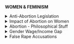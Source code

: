 **WOMEN & FEMINISM**

<details markdown="1">
<summary>Anti-Abortion Legislation</summary>

# **Anti-Abortion Legislation**
**Creates high maternal mortality, escalating pregnancy deaths, and crippling protection for women and infants**

- [Amnesty International 19](https://www.amnesty.org/en/latest/news/2019/06/abortion-laws-in-the-us-10-things-you-need-to-know/)
  - When carried out with the assistance of a trained health-care provider in sanitary conditions, abortions are one of the safest medical procedures available. But when abortions are restricted or criminalized, people are forced to seek unsafe ways to end pregnancies.
  - [Worldwide,](https://youthsextion.files.wordpress.com/2011/05/2011facts-iaw.pdf) [an estimated ](https://apps.who.int/iris/bitstream/handle/10665/112321/WHO_RHR_14.09_eng.pdf;jsessionid=481B6A58181BB579E0C654F97A1ADEAF?sequence=1)[**five million](https://apps.who.int/iris/bitstream/handle/10665/112321/WHO_RHR_14.09_eng.pdf;jsessionid=481B6A58181BB579E0C654F97A1ADEAF?sequence=1) **women are hospitalized** each year for treatment of abortion-related complications and about [**47,000 women die**](https://apps.who.int/iris/bitstream/handle/10665/112321/WHO_RHR_14.09_eng.pdf;jsessionid=481B6A58181BB579E0C654F97A1ADEAF?sequence=1)[.](https://apps.who.int/iris/bitstream/handle/10665/112321/WHO_RHR_14.09_eng.pdf;jsessionid=481B6A58181BB579E0C654F97A1ADEAF?sequence=1)
  - [The](https://apps.who.int/iris/bitstream/handle/10665/173586/WHO_RHR_15.04_eng.pdf;jsessionid=29C1CFD0AB9731960132761646E95991?sequence=1) US has the **highest [maternal mortality rate**](https://www.npr.org/2017/05/12/528098789/u-s-has-the-worst-rate-of-maternal-deaths-in-the-developed-world)** of any developed nation, and states [with more](https://www.latimes.com/business/hiltzik/la-fi-hiltzik-anti-abortion-infant-mortality-20190515-story.html) restrictive abortion laws already have higher rates of both infant and maternal mortality. That’s why these new laws are a recipe for disaster for women’s health.
  - People with **low incomes** - teenagers, people of colour, migrants and refugees - are **hardest hit by abortion restrictions** because it is more difficult for them to pay, travel or take time off work.
  - African-American women [**are three or four times](https://www.amnestyusa.org/sites/default/files/pdfs/deadlydelivery.pdf) **more likely to die in pregnancy or childbirth** than white women in the US, and this shameful inequality will likely be entrenched by new laws making pregnancy more dangerous.

- [World Health Organization](https://apps.who.int/iris/bitstream/handle/10665/112321/WHO_RHR_14.09_eng.pdf;jsessionid=481B6A58181BB579E0C654F97A1ADEAF?sequence=1) 
  - Each year between **4.7% – 13.2%** of maternal deaths can be attributed to unsafe abortion
  - *“Safe abortion must be provided or supported by a trained person using WHO recommended methods appropriate for the pregnancy duration.”*

- [Center for Reproductive Rights and Ibis Reproductive Health 17](https://www.reproductiverights.org/sites/crr.civicactions.net/files/documents/USPA-Ibis-Evaluating-Priorities-v2.pdf)
  - Hostility to reproductive rights tended to go hand-in-hand with a **lack of state-level policies supporting women’s and infant health**.
  - The states with the harshest restrictions on abortions also have the **worst infant mortality rates.**
    - *Note to debaters: This also requires you to explain link causation and should not be the forefront of an argument. The longer the link, the weaker the link chain.*

------------

</details>
<details markdown="1">
<summary>Impact of Abortion on Women</summary>

# **Impact of Abortion on Women**
**The near totality of women feel benefitted by their decision**

- [UCSF Advancing New Standard in Reproductive Health](https://www.ansirh.org/research/turnaway-study)
  - **95% of women** report that having the abortion was the right decision for them over five years after the procedure.

- [Rocca et al. 15](https://www.ncbi.nlm.nih.gov/pubmed/26154386?)
  - **Over 99%** of women felt that termination of pregnancy was the right decision for them over three years.

- [Guttmacher Institute: Boonstra et al. 2006](https://www.guttmacher.org/sites/default/files/report_pdf/aiwl.pdf)
  - **Abortion was a leading cause of maternal mortalit**y in pre-Roe America, and it remains so today in many developing countries in which abortion is illegal.
  - Induced abortion in the United States is now an extremely safe procedure; injuries and deaths from abortion are rare.
  - The proportion of abortions performed after the first trimester dropped rapidly after Roe. Today, **nearly nine in 10 women who have an abortion do so within the first trimester**, and about **six in 10 do so within eight weeks**. New medical and surgical technologies increasingly enable women to obtain abortions earlier in pregnancy
  - **Legal abortion has gone hand-in-hand with sharp increases in contraceptiv**e use, which in turn have been a major factor in **declining abortion rate**s.
  - Plenty of other information in this document, reading it yourself since it’s really in depth

WIP

[https://bixbycenter.ucsf.edu/sites/bixbycenter.ucsf.edu/files/Abortion%20restrictions%20risk%20women%27s%20health.pdf](https://bixbycenter.ucsf.edu/sites/bixbycenter.ucsf.edu/files/Abortion%20restrictions%20risk%20women's%20health.pdf)

[https://annals.org/aim/article-abstract/2735869/self-reported-physical-health-women-who-did-did-terminate-pregnancy](https://annals.org/aim/article-abstract/2735869/self-reported-physical-health-women-who-did-did-terminate-pregnancy)

------------

</details>
<details markdown="1">
<summary>Abortion - Philosophical Stuff</summary>

# **Abortion - Philosophical Stuff**
**[This book](https://www.pdfdrive.com/a-defense-of-abortion-d33433597.html) is way more comprehensive if you actually want to learn about the subject**

- The violinist analogy kinda sucks avoid using it
  - It compares someone to a stranger which isn’t really parallel to the relationship between a mother and child
  - It also only really applies to situations of rape

- Even if you are pro-life, you have to understand that legally calling abortion “murder” makes every single miscarriage technically “involuntary manslaughter” and can be subject to prosecution. in making abortion illegal, you are making miscarriage also illegal. this isn’t just hypothetical, this already happens:

  - [https://www.washingtonpost.com/nation/2019/06/28/she-miscarried-after-being-shot-prosecutors-are-weighing-manslaughter-case-against-her/](https://www.washingtonpost.com/nation/2019/06/28/she-miscarried-after-being-shot-prosecutors-are-weighing-manslaughter-case-against-her/)

  - [https://www.vox.com/identities/2019/11/8/20954980/stillbirth-miscarriage-murder-abortion-chelsea-becker-news](https://www.vox.com/identities/2019/11/8/20954980/stillbirth-miscarriage-murder-abortion-chelsea-becker-news)

  - [https://www.independent.co.uk/news/long_reads/el-salvador-abortion-rape-laws-miscarriage-evelyn-hernandez-birth-a9083021.html](https://www.independent.co.uk/news/long_reads/el-salvador-abortion-rape-laws-miscarriage-evelyn-hernandez-birth-a9083021.html)

Some basic arguments, outlined [better citation needed since I stole this from someone]:
1. The six week cutoff is entirely nonsensical, and not based in science
a. The “heartbeat” detected at six weeks is not actually a heart
b. “It’s not a fully formed heart… we can see it on the ultrasound, but it’s not a heart, a fully developed organ, by any means” - Dr. Rebecca Cohen, a professor at the University of Colorado
c. In fact, at six weeks, it’s still an embryo - not even an actual fetus

2. The legislation in Alabama in particular is specifically and blatantly about controlling women
a. Repbulican Clyde Chambliss, in response to the argument that fertilization clinics actually dispose of more fertilized eggs than abortion clinics, said that “The egg in the lab doesn’t apply. It’s not in a woman. She’s not pregnant.”

3. Many anti-abortion lawmakers have demonstrated how little they understand the topic.
a. MO Rep. Todd Atkin believes that women cannot be impregnated through rape
b. TX Rep. Michael Burgess once argued that abortion should be banned at 15 weeks, because that’s when fetuses are capable of masturbation
i. [https://www.theatlantic.com/politics/archive/2013/06/michael-burgess-fetus-masturbation/314146/](https://www.theatlantic.com/politics/archive/2013/06/michael-burgess-fetus-masturbation/314146/)
c. President Trump himself claimed that doctors often execute babies shortly after birth

4. It’s now highly possible that if a woman seeks option after being raped, she will be jailed for a longer time than her rapist
a. In Alabama, abortion is a Class A felony, punishable by a minumum of ten years in prison.
b. Rape and incest are Class C felonies, punishable by a maximum of ten years in prison

5. There are proven ways to reduce abortion - a ban on abortion isn’t the only route
a. A report from the Guttmacher Institute found that countries with “robust women’s rights protections, liberal abortion laws, and easily accessible birth control… have some of the lowest abortion rates in the world.”
i. [Guttmacher Institute: Boonstra et al. 2006](https://www.guttmacher.org/sites/default/files/report_pdf/aiwl.pdf).

6. “The **U.S. abortion rate began to fall after 1980**, dropping more steeply after 1990 until it reached a rate of 21 abortions per 1,000 women in 2002—the lowest since 1974. Although the abortion rate among married women remained consistently low between 1981 and 2000, the rate for unmarried women fell sharply, from 50 per 1,000 women in 1981 to 34 in 2000 (Figure 3.3, page 17). A key factor behind this trend was increased contraceptive use... Thus, **the increase in contraceptive use contributed significantly to the decrease in abortion rates** among unmarried women.”

7. Well over 130 health and human rights organizations, led by the ACLU, have written to Congress to defend Planned Parenthood

a. The American College of Obstericians and Gynecologists, the largest group of reproductive health doctors in the U.S, is strongly pro-choice in its official statements.

------------

</details>
<details markdown="1">
<summary>Gender Wage/Income Gap</summary>

# **Gender Wage/Income Gap**
**While many studies manage to adjust for major factors in wage differences, there are too many minor factors to create a truly accurate picture and many major factors are directly detrimental to women's ability to increase their income.**

- [CONSAD Research Corporation](https://www.shrm.org/hr-today/public-policy/hr-public-policy-issues/Documents/Gender%20Wage%20Gap%20Final%20Report.pdf)
  - Report prepared for US Department of Labor
  - **After adjusting for major factors, the report only manages to lower the gender wage gap to an area between 4.8% and 7.1%** using available data, acknowledging that there are too many minor factors to consider so it's hard to get a more exact answer
    - Factors isolated: occupation, human capital development, work experience, career interruptions, motherhood, industry, health insurance, other fringe benefits, overtime work
  - To be taken from the study in this context: Of the major factors which are isolated, **some of them (career interruptions, motherhood) are particularly detrimental for women compared to men**; controlling for these particular factors is similar to controlling for discrimination against women as those factors’ detriments specifically towards women are akin to the effect we’d see from actual discrimination
    - Keep in mind that factors like occupation aren’t chosen due to there being a biological basis for them. See the [*Gendered Behavior*](https://archive.ph/uY9Yr#h.bcih71ca1pqr) section to learn more.

- [Bertrand 10](https://scholar.harvard.edu/files/goldin/files/dynamics_of_the_gender_gap_for_young_professionals_in_the_financial_and_corporate_sectors.pdf)
  - Difference in income between women and men in part ascribable to the career interruption of motherhood, which disproportionately impacts women
    - Keep in mind that tasks related to motherhood are disproportionately placed on women, [**even in families in which both parents work full time**](https://www.pewsocialtrends.org/2015/11/04/raising-kids-and-running-a-household-how-working-parents-share-the-load/)

- [https://rationalwiki.org/wiki/Gender_pay_gap](https://rationalwiki.org/wiki/Gender_pay_gap)
  - “*The adjusted pay is substantially smaller than the unadjusted pay gap, as the adjusted pay gap thus measures only overt workplace discrimination against women workers. This has led many conservatives and libertarians to denounce sexism being a factor behind the pay gap. However, this view ignores that the origins of the adjusted factors can be argued to be sexist in themselves, as they are theorized to be almost entirely the result of the different societal pressures on males and females, as well as the fact that mothers miss out on pay as the result of maternity leave.*”

------------

</details>
<details markdown="1">
<summary>False Rape Accusations</summary>

# **False Rape Accusations**
**Rape reports are rarely false, and even stats like “2-10% are false” can still be put into more context. Much of this is credited to [this thorough reddit post](https://www.reddit.com/r/MensLib/comments/9hraly/fact_checking_false_rape_accusations_and_why_we/) by [u/LefthandedLunatic**](https://www.reddit.com/user/LefthandedLunatic/)**

## How many false rape accusations are there?

[Most experts agree](https://www.nsvrc.org/sites/default/files/Publications_NSVRC_Overview_False-Reporting.pdf) that **false rape accusations make the total of 2-10% of the total accusations of rape**. Here’s a few relevant, widely cited studies on the subject:

- A multi-site study of eight U.S. communities including 2,059 cases of sexual assault found a **7.1% of false reports** [(Lonsway, Archambault, & Lisak, 2009](http://www.scirp.org/\(S\(i43dyn45teexjx455qlt3d2q\)\)/reference/ReferencesPapers.aspx?ReferenceID=1238871)).

- A study of 136 sexual assault cases in Boston from 1998-2007 found a **5.9% of false reports** ([Lisak et al., 2010](https://www.ncbi.nlm.nih.gov/pubmed/21164210)).

- Using qualitative and quantitative analysis, researchers studied 812 reports of sexual assault from 2000-2003 and found a **2.1% of false reports** [(Heenan & Murray 2006)](https://www.ncjrs.gov/app/abstractdb/AbstractDBDetails.aspx?id=243182).

- [2017 Study into the FBI Database](https://www.researchgate.net/publication/315728247_The_Prevalence_of_False_Allegations_of_Rape_in_the_United_States_from_2006-2010) found that between 2006 to 2010, the average number of **false rape accusations or baseless accusations was 5.55%**, and robbery had a similar false and baseless accusation rate at 5.76% ([see Table 1](https://www.researchgate.net/figure/Crime-statistics-of-the-Uniform-Crime-Reporting-program-of-the-Federal-Bureau-of_tbl1_315728247))

- [A metastudy](https://link.springer.com/article/10.1007/s10508-015-0666-2) (those compile data from multiple studies) put the number of **False Rape Accusations at 5%**

2-10% seems rather common and enough to give anyone a pause considering how many false rape accusations that would mean once scaled up. But consider a few things.

1. Only 1/3rd of sexual assaults are reported to police. So the false accusation number is 2-10% of that 33%.
2. **1/3 x 1/10 = 0.03**
3. **This means that only 3% of all rapes (those reported and not reported to the police) are false allegations**

When we consider just these 2 factors (total rapes and number reported), the stats around the subject change substantially.

Taking just these two factors into account, [this study from 2010](https://journals.sagepub.com/doi/10.1177/1077801210387749) says that “Although false allegations are 5% of all rapes reported to the police, the fact that at least 90% of rapes are never reported to the police (not just including college samples, and this is a conservative estimate) suggests that **of all rapes (those reported and not reported to the police), 0.005% are false allegations**.” While this study does assume a non-reported rate of 90% rather than 66%, it still really shows how much the stats can change by factoring these numbers in at all.

## How many falsely accused are jailed?

The answer is very low.

- [National Registry of Exoneration](http://www.law.umich.edu/special/exoneration/Pages/browse.aspx) who keeps track of how many innocent people have been exonerated, and it found that since 1989 in the US, 52 people have been exonerated for sexual assault that they didn't do. For comparison, 790 people were exonerated on false accusations of murder.

- [British Home Office](http://webarchive.nationalarchives.gov.uk/20100408125722/http://www.homeoffice.gov.uk/rds/pdfs05/hors293.pdf) did a detailed study and report on the issues of false rape accusations in 2005 and found that out of the 216 cases of rape that was false in the UK, 126 of them have a formal complain filed by the accuser, 39 of them had a named suspect and only 6 of them were arrested. Out of the 6 arrested, only 2 have charges and 0 of them had a conviction.

- [A study by the University of Pittsburgh](https://search.proquest.com/docview/1900298026?pq-origsite=gscholar) found that only 18% of false rape accusations even name a suspect.

The fact of the matter is that **the majority of false rape accusations don't even name a suspect**. And throwing this into the picture of the total of the numbers of rape really proves how rare false rape Convictions are. Vast majority of false rape accusers always accuse a non existent stranger who raped them and usually not someone specifically. Which means that beyond wasting time and resources majority of false rape accusations are harmless to the general public because no one person is accused.

**When you take these numbers and add them to what we already know about rape, a more complete picture forms**:

1. **1/6** women claim to have experience sexual assault, follow by a **1/3** reporting the assault to police, then worst case scenario **1/10** are false. Out of those false rape accusations **18/100** name a suspect, out of false rape accusations that accuse someone **15/100** get an arrest, and out of those who are arrested only **1/3** have charges placed against them.

2. **So 1/6 x 1/3 x 1/10 x 18/100 x 15/100 x 1/3 = 0.00005**

3. This means out of all the women you meet, **you have a 0.005% chance of being falsely charged of rape**.

Compare this to the fact that [6.4% of men openly admitted of committing the strictest possible definition of rape](https://time.com/wp-content/uploads/2014/04/repeatrapeinundetectedrapists.pdf) (and 23% of that 6.4% admitted to multiple rapes) or the fact that [men are more likely to be raped than falsely accused of rape](https://www.channel4.com/news/factcheck/factcheck-men-are-more-likely-to-be-raped-than-be-falsely-accused-of-rape). Maybe people alleging a false accusation epidemic are focusing on the wrong problems here.

## Why do false accusations happen?
**Please note that this subsection in its current form sucks and really needs revisiting**

Many people who fear false rape accusations claim that women in the workforce will make a false accusation against a man in a higher position, or a student who is going to fail an exam will accuse a professor, or that a vengeful ex makes a false accusation, or a woman who regretted sex later. But the reality of this is very surprising.

- [A review done by the LAPD](https://www.ncjrs.gov/pdffiles1/nij/grants/237582.pdf) found the reasons for a false rape accusations is unwanted pregnancies or more commonly "missed curfews" by young teenagers. It turns out that 55% of False Rape Accusations according to this review are for hope of getting medical care or psychiatric medication by the very poor and destitute

- [Also it is noted that half of the false accusations are made by parents of children](http://www.d.umn.edu/cla/faculty/jhamlin/3925/4925HomeComputer/Rape%20myths/Police.pdf), either by pressuring the child to go to the police or accusing someone of rape without the child knowing. It is also important to note that the rare Serial False Rape Accusers tend to have a history of being a legitimate victim of sexual abuse as a child.

As this shows that the majority of the time, **false accusers aren't the serial accusers we hear on the media nor are in tech jobs, nor college students who regret sex**. Instead it is usually either the very poor looking for free medication, teenagers trying to get out of trouble and parents of children.

Also there are no correlations with the age of the accusation or the number of sexual partners of the accuser and whether their accusations are true or not. Add this to the fact that [most legitimate victims lie to themselves and others saying that they weren't sexually assaulted when they really were. This denial often is due to the fact that the majority of victims know their abusers personally before the assault and often change their stories or denied that they were as a way to cope with the trauma.](http://journals.sagepub.com/doi/pdf/10.1177/0886260517726412?casa_token=TR0lDTFQ-9cAAAAA:XFQbcARRx9QC1UnefnGp3FIc0pMTR4K5X-49EvzFMnXxeQxUba98DKlj4DcWjJOvFeihHXQTGwd5Vw&)

[https://pubmed.ncbi.nlm.nih.gov/28213722/](https://pubmed.ncbi.nlm.nih.gov/28213722/)

</details>